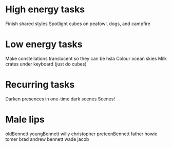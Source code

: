 # High energy tasks
Finish shared styles
Spotlight cubes on peafowl, dogs, and campfire

# Low energy tasks
Make constellations translucent so they can be hsla
Colour ocean skies
Milk crates under keyboard (just do cubes)

# Recurring tasks
Darken presences in one-time dark scenes
Scenes!

# Male lips
oldBennett
youngBennett
willy
christopher
preteenBennett
father
howie
tomer
brad
andrew
bennett
wade
jacob